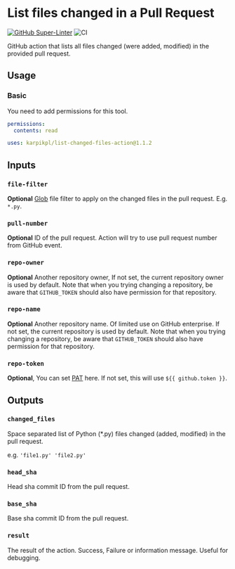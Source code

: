 # List files changed in a Pull Request

[![GitHub Super-Linter](https://github.com/karpikpl/sample-action/actions/workflows/linter.yml/badge.svg)](https://github.com/super-linter/super-linter)
![CI](https://github.com/karpikpl/sample-action/actions/workflows/ci.yml/badge.svg)

GitHub action that lists all files changed (were added, modified) in the
provided pull request.

## Usage

### Basic

You need to add permissions for this tool.

```yaml
permissions:
  contents: read
```

```yaml
uses: karpikpl/list-changed-files-action@1.1.2
```

## Inputs

### `file-filter`

**Optional** [Glob](https://github.com/fitzgen/glob-to-regexp) file filter to
apply on the changed files in the pull request. E.g. `*.py`.

### `pull-number`

**Optional** ID of the pull request. Action will try to use pull request number
from GitHub event.

### `repo-owner`

**Optional** Another repository owner, If not set, the current repository owner
is used by default. Note that when you trying changing a repository, be aware
that `GITHUB_TOKEN` should also have permission for that repository.

### `repo-name`

**Optional** Another repository name. Of limited use on GitHub enterprise. If
not set, the current repository is used by default. Note that when you trying
changing a repository, be aware that `GITHUB_TOKEN` should also have permission
for that repository.

### `repo-token`

**Optional**, You can set
[PAT](https://docs.github.com/en/github/authenticating-to-github/creating-a-personal-access-token)
here. If not set, this will use `${{ github.token }}`.

## Outputs

### `changed_files`

Space separated list of Python (\*.py) files changed (added, modified) in the
pull request.

e.g. `'file1.py' 'file2.py'`

### `head_sha`

Head sha commit ID from the pull request.

### `base_sha`

Base sha commit ID from the pull request.

### `result`

The result of the action. Success, Failure or information message. Useful for
debugging.
